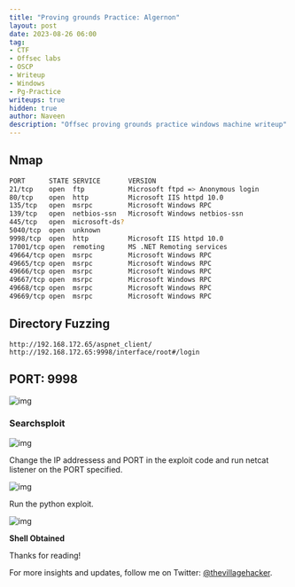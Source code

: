 ```yaml
---
title: "Proving grounds Practice: Algernon"
layout: post
date: 2023-08-26 06:00
tag: 
- CTF
- Offsec labs
- OSCP
- Writeup
- Windows
- Pg-Practice
writeups: true
hidden: true
author: Naveen
description: "Offsec proving grounds practice windows machine writeup"
---
```


## Nmap

```sh
PORT      STATE SERVICE       VERSION
21/tcp    open  ftp           Microsoft ftpd => Anonymous login
80/tcp    open  http          Microsoft IIS httpd 10.0
135/tcp   open  msrpc         Microsoft Windows RPC
139/tcp   open  netbios-ssn   Microsoft Windows netbios-ssn
445/tcp   open  microsoft-ds?
5040/tcp  open  unknown
9998/tcp  open  http          Microsoft IIS httpd 10.0
17001/tcp open  remoting      MS .NET Remoting services
49664/tcp open  msrpc         Microsoft Windows RPC
49665/tcp open  msrpc         Microsoft Windows RPC
49666/tcp open  msrpc         Microsoft Windows RPC
49667/tcp open  msrpc         Microsoft Windows RPC
49668/tcp open  msrpc         Microsoft Windows RPC
49669/tcp open  msrpc         Microsoft Windows RPC
```

## Directory Fuzzing

```text
http://192.168.172.65/aspnet_client/
http://192.168.172.65:9998/interface/root#/login
```

## PORT: 9998

![img](/assets/images/CTF/Proving_Grounds/Algernon/9998.png)

### Searchsploit

![img](/assets/images/CTF/Proving_Grounds/Algernon/searchsploit.png)

Change the IP addressess and PORT in the exploit code and run netcat listener on the PORT specified.

![img](/assets/images/CTF/Proving_Grounds/Algernon/exploit.png)

Run the python exploit.

![img](/assets/images/CTF/Proving_Grounds/Algernon/shell.png)

**Shell Obtained**

Thanks for reading!

For more insights and updates, follow me on Twitter: [@thevillagehacker](https://twitter.com/thevillagehackr).